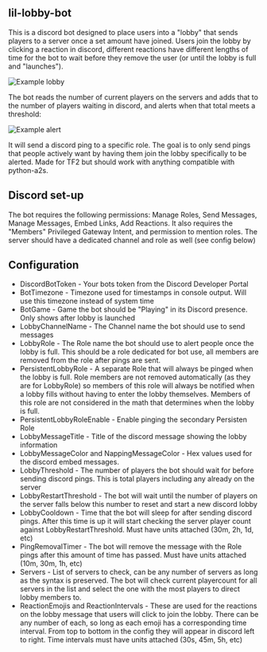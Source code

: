 ## lil-lobby-bot
This is a discord bot designed to place users into a "lobby" that sends players to a server once a set amount have joined. 
Users join the lobby by clicking a reaction in discord, different reactions have different lengths of time for the bot to wait before they remove the user (or until the lobby is full and "launches").

![Example lobby](https://i.imgur.com/Zxvdfil.png)

The bot reads the number of current players on the servers and adds that to the number of players waiting in discord, and alerts when that total meets a threshold:

![Example alert](https://i.imgur.com/ATHpA3z.png)

It will send a discord ping to a specific role. The goal is to only send pings that people actively want by having them join the lobby specifically to be alerted.
Made for TF2 but should work with anything compatible with python-a2s.
## Discord set-up
The bot requires the following permissions: Manage Roles, Send Messages, Manage Messages, Embed Links, Add Reactions. It also requires the "Members" Privileged Gateway Intent, and permission to mention roles.
The server should have a dedicated channel and role as well (see config below)
## Configuration
- DiscordBotToken - Your bots token from the Discord Developer Portal
- BotTimezone - Timezone used for timestamps in console output. Will use this timezone instead of system time
- BotGame - Game the bot should be "Playing" in its Discord presence. Only shows after lobby is launched
- LobbyChannelName - The Channel name the bot should use to send messages
- LobbyRole - The Role name the bot should use to alert people once the lobby is full. This should be a role dedicated for bot use, all members are removed from the role after pings are sent.
- PersistentLobbyRole - A separate Role that will always be pinged when the lobby is full. Role members are not removed automatically (as they are for LobbyRole) so members of this role will  always be notified when a lobby fills without having to enter the lobby themselves. Members of this role are not considered in the math that determines when the lobby is full.
- PersistentLobbyRoleEnable - Enable pinging the secondary Persisten Role
- LobbyMessageTitle - Title of the discord message showing the lobby information
- LobbyMessageColor and NappingMessageColor - Hex values used for the discord embed messages.
- LobbyThreshold - The number of players the bot should wait for before sending discord pings. This is total players including any already on the server
- LobbyRestartThreshold - The bot will wait until the number of players on the server falls below this number to reset and start a new discord lobby
- LobbyCooldown - Time that the bot will sleep for after sending discord pings. After this time is up it will start checking the server player count against LobbyRestartThreshold. Must have units attached (30m, 2h, 1d, etc) 
- PingRemovalTimer - The bot will remove the message with the Role pings after this amount of time has passed. Must have units attached (10m, 30m, 1h, etc) 
- Servers - List of servers to check, can be any number of servers as long as the syntax is preserved. The bot will check current playercount for all servers in the list and select the one with the most players to direct lobby members to.
- ReactionEmojis and ReactionIntervals - These are used for the reactions on the lobby message that users will click to join the lobby. There can be any number of each, so long as each emoji has a corresponding time interval. From top to bottom in the config they will appear in discord left to right. Time intervals must have units attached (30s, 45m, 5h, etc) 
